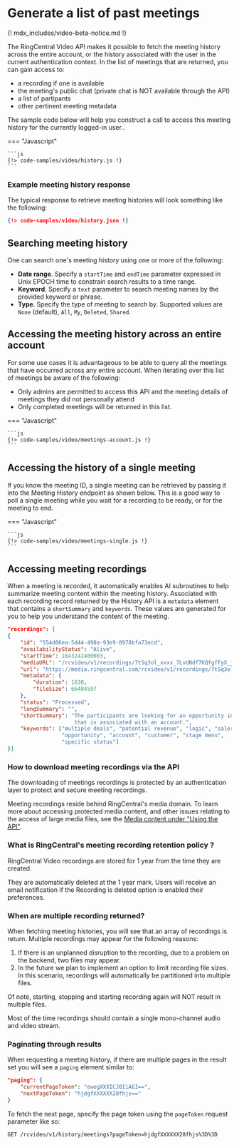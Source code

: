 # Generate a list of past meetings

{! mdx_includes/video-beta-notice.md !}

The RingCentral Video API makes it possible to fetch the meeting history across the entire account, or the history associated with the user in the current authentication context. In the list of meetings that are returned, you can gain access to:

* a recording if one is available
* the meeting's public chat (private chat is NOT available through the API)
* a list of partipants
* other pertinent meeting metadata

The sample code below will help you construct a call to access this meeting history for the currently logged-in user.. 

=== "Javascript"

    ```js
    {!> code-samples/video/history.js !}
    ```

### Example meeting history response

The typical response to retrieve meeting histories will look something like the following:

```json
{!> code-samples/video/history.json !}
```

## Searching meeting history 

One can search one's meeting history using one or more of the following:

* **Date range**. Specify a `startTime` and `endTime` parameter expressed in Unix EPOCH time to constrain search results to a time range. 
* **Keyword**. Specify a `text` parameter to search meeting names by the provided keyword or phrase.
* **Type**. Specify the type of meeting to search by. Supported values are `None` (default), `All`, `My`, `Deleted`, `Shared`. 

## Accessing the meeting history across an entire account

For some use cases it is advantageous to be able to query all the meetings that have occurred across any entire account. When iterating over this list of meetings be aware of the following:

* Only admins are permitted to access this API and the meeting details of meetings they did not personally attend
* Only completed meetings will be returned in this list. 

=== "Javascript"

    ```js
    {!> code-samples/video/meetings-account.js !}
    ```

## Accessing the history of a single meeting

If you know the meeting ID, a single meeting can be retrieved by passing it into the Meeting History endpoint as shown below. This is a good way to poll a single meeting while you wait for a recording to be ready, or for the meeting to end. 

=== "Javascript"

    ```js
    {!> code-samples/video/meetings-single.js !}
    ```

## Accessing meeting recordings

When a meeting is recorded, it automatically enables AI subroutines to help summarize meeting content within the meeting history. Associated with each recording record returned by the History API is a `metadata` element that contains a `shortSummary` and `keywords`. These values are generated for you to help you understand the content of the meeting. 

```json
"recordings": [
{
    "id": "554d06ea-5d44-498a-93e9-0978bfa73ecd",
    "availabilityStatus": "Alive",
    "startTime": 1643242400003,
    "mediaURL": "/rcvideo/v1/recordings/7tSq3ol_xxxx_7LvUNdf7KQfgfFyX_j0YUA==",
    "url": "https://media.ringcentral.com/rcvideo/v1/recordings/7tSq3ol_xxx_j0YUA==",
    "metadata": {
        "duration": 1638,
        "fileSize": 66484597
    },
    "status": "Processed",
    "longSummary": "",
    "shortSummary": "The participants are looking for an opportunity in aha \
	                 that is associated with an account.",
    "keywords": ["multiple deals", "potential revenue", "logic", "sales force",
	             "opportunity", "account", "customer", "stage menu", 
				 "specific status"]
}]
```

### How to download meeting recordings via the API

The downloading of meetings recordings is protected by an authentication layer to protect and secure meeting recordings.

Meeting recordings reside behind RingCentral's media domain. To learn more about accessing protected media content, and other issues relating to the access of large media files, see the [Media content under "Using the API"](https://developers.ringcentral.com/guide/basics/media).

### What is RingCentral's meeting recording retention policy ?

RingCentral Video recordings are stored for 1 year from the time they are created.

They are automatically deleted at the 1 year mark. Users will receive an email notification if the Recording is deleted option is enabled their preferences.

### When are multiple recording returned?

When fetching meeting histories, you will see that an array of recordings is return. Multiple recordings may appear for the following reasons:

1. If there is an unplanned disruption to the recording, due to a problem on the backend, two files may appear.
2. In the future we plan to implement an option to limit recording file sizes. In this scenario, recordings will automatically be partitioned into multiple files.

Of note, starting, stopping and starting recording again will NOT result in multiple files.

Most of the time recordings should contain a single mono-channel audio and video stream.

### Paginating through results

When requesting a meeting history, if there are multiple pages in the result set you will see a `paging` element similar to:

```json
"paging": {
    "currentPageToken": "ewogXXXICJ0IiA6I==",
    "nextPageToken": "hjdgfXXXXXX28fhjs=="
}
```

To fetch the next page, specify the page token using the `pageToken` request parameter like so:

```http
GET /rcvideo/v1/history/meetings?pageToken=hjdgfXXXXXX28fhjs%3D%3D
```

